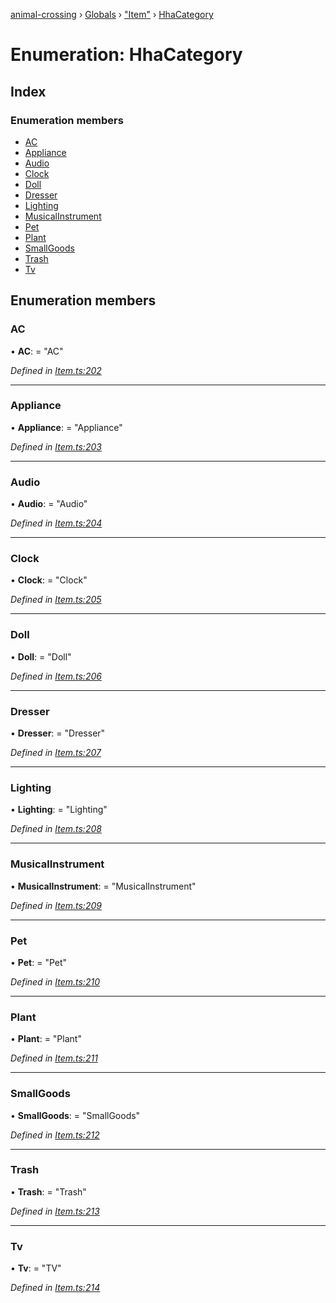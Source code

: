 [animal-crossing](../README.md) › [Globals](../globals.md) › ["Item"](../modules/_item_.md) › [HhaCategory](_item_.hhacategory.md)

# Enumeration: HhaCategory

## Index

### Enumeration members

* [AC](_item_.hhacategory.md#ac)
* [Appliance](_item_.hhacategory.md#appliance)
* [Audio](_item_.hhacategory.md#audio)
* [Clock](_item_.hhacategory.md#clock)
* [Doll](_item_.hhacategory.md#doll)
* [Dresser](_item_.hhacategory.md#dresser)
* [Lighting](_item_.hhacategory.md#lighting)
* [MusicalInstrument](_item_.hhacategory.md#musicalinstrument)
* [Pet](_item_.hhacategory.md#pet)
* [Plant](_item_.hhacategory.md#plant)
* [SmallGoods](_item_.hhacategory.md#smallgoods)
* [Trash](_item_.hhacategory.md#trash)
* [Tv](_item_.hhacategory.md#tv)

## Enumeration members

###  AC

• **AC**: = "AC"

*Defined in [Item.ts:202](https://github.com/Norviah/animal-crossing/blob/682361d/module/types/Item.ts#L202)*

___

###  Appliance

• **Appliance**: = "Appliance"

*Defined in [Item.ts:203](https://github.com/Norviah/animal-crossing/blob/682361d/module/types/Item.ts#L203)*

___

###  Audio

• **Audio**: = "Audio"

*Defined in [Item.ts:204](https://github.com/Norviah/animal-crossing/blob/682361d/module/types/Item.ts#L204)*

___

###  Clock

• **Clock**: = "Clock"

*Defined in [Item.ts:205](https://github.com/Norviah/animal-crossing/blob/682361d/module/types/Item.ts#L205)*

___

###  Doll

• **Doll**: = "Doll"

*Defined in [Item.ts:206](https://github.com/Norviah/animal-crossing/blob/682361d/module/types/Item.ts#L206)*

___

###  Dresser

• **Dresser**: = "Dresser"

*Defined in [Item.ts:207](https://github.com/Norviah/animal-crossing/blob/682361d/module/types/Item.ts#L207)*

___

###  Lighting

• **Lighting**: = "Lighting"

*Defined in [Item.ts:208](https://github.com/Norviah/animal-crossing/blob/682361d/module/types/Item.ts#L208)*

___

###  MusicalInstrument

• **MusicalInstrument**: = "MusicalInstrument"

*Defined in [Item.ts:209](https://github.com/Norviah/animal-crossing/blob/682361d/module/types/Item.ts#L209)*

___

###  Pet

• **Pet**: = "Pet"

*Defined in [Item.ts:210](https://github.com/Norviah/animal-crossing/blob/682361d/module/types/Item.ts#L210)*

___

###  Plant

• **Plant**: = "Plant"

*Defined in [Item.ts:211](https://github.com/Norviah/animal-crossing/blob/682361d/module/types/Item.ts#L211)*

___

###  SmallGoods

• **SmallGoods**: = "SmallGoods"

*Defined in [Item.ts:212](https://github.com/Norviah/animal-crossing/blob/682361d/module/types/Item.ts#L212)*

___

###  Trash

• **Trash**: = "Trash"

*Defined in [Item.ts:213](https://github.com/Norviah/animal-crossing/blob/682361d/module/types/Item.ts#L213)*

___

###  Tv

• **Tv**: = "TV"

*Defined in [Item.ts:214](https://github.com/Norviah/animal-crossing/blob/682361d/module/types/Item.ts#L214)*
